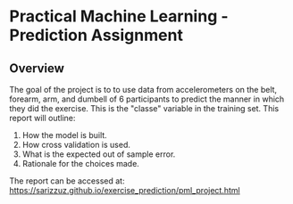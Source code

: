 # Practical Machine Learning - Prediction Assignment

## Overview

The goal of the project is to to use data from accelerometers on the belt, forearm, arm, and dumbell of 6 participants to predict the manner in which they did the exercise. This is the "classe" variable in the training set. This report will outline:

1. How the model is built.
2. How cross validation is used. 
3. What is the expected out of sample error. 
4. Rationale for the choices made. 

The report can be accessed at: https://sarizzuz.github.io/exercise_prediction/pml_project.html
